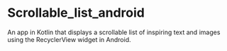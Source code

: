 # Scrollable_list_android
An app in Kotlin that displays a scrollable list of inspiring text and images using the RecyclerView widget in Android.
